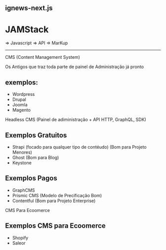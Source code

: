 ## ignews-next.js

# JAMStack

=> Javascript
=> API
=> MarKup

------------------

CMS (Content Management System)

Os Antigos que traz toda parte de painel de Administração já pronto

## exemplos: 
- Wordpress
- Drupal
- Joomla
- Magento



Headless CMS (Painel de adiministração + API HTTP, GraphQL, SDK)
## Exemplos Gratuitos
- Strapi (focado para qualquer tipo de contéudo) (Bom para Projeto Menores)
- Ghost (Bom para Blog)
- Keystone 

## Exemplos Pagos
- GraphCMS
- Prismic CMS (Modelo de Precificação Bom)
- Contentful (Bom para Projeto Enterprise)


CMS Para Ecoomerce
## Exemplos CMS para Ecoomerce
- Shopify
- Saleor


